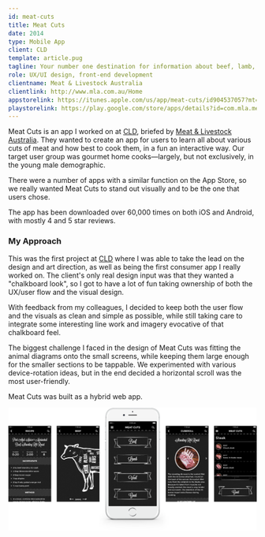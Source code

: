 ```yaml
---
id: meat-cuts
title: Meat Cuts
date: 2014
type: Mobile App
client: CLD
template: article.pug
tagline: Your number one destination for information about beef, lamb, veal and goat cuts.
role: UX/UI design, front-end development
clientname: Meat & Livestock Australia
clientlink: http://www.mla.com.au/Home
appstorelink: https://itunes.apple.com/us/app/meat-cuts/id904537057?mt=8
playstorelink: https://play.google.com/store/apps/details?id=com.mla.meatcuts&hl=en
---
```


Meat Cuts is an app I worked on at <a href="http://creativelicence.com.au/" target="_blank" class="link-highlight">CLD</a>, briefed by <a href="http://www.mla.com.au/Home" target="_blank" class="link-highlight">Meat &amp; Livestock Australia</a>. They wanted to create an app for users to learn all about various cuts of meat and how best to cook them, in a fun an interactive way. Our target user group was gourmet home cooks&mdash;largely, but not exclusively, in the young male demographic.

There were a number of apps with a similar function on the App Store, so we really wanted Meat Cuts to stand out visually and to be the one that users chose.

The app has been downloaded over 60,000 times on both iOS and Android, with mostly 4 and 5 star reviews.

### My Approach

This was the first project at <a href="http://creativelicence.com.au/" target="_blank" class="link-highlight">CLD</a> where I was able to take the lead on the design and art direction, as well as being the first consumer app I really worked on. The client's only real design input was that they wanted a "chalkboard look", so I got to have a lot of fun taking ownership of both the UX/user flow and the visual design.

With feedback from my colleagues, I decided to keep both the user flow and the visuals as clean and simple as possible, while still taking care to integrate some interesting line work and imagery evocative of that chalkboard feel.

The biggest challenge I faced in the design of Meat Cuts was fitting the animal diagrams onto the small screens, while keeping them large enough for the smaller sections to be tappable. We experimented with various device-rotation ideas, but in the end decided a horizontal scroll was the most user-friendly.

Meat Cuts was built as a hybrid web app.

![Meat Cuts](meat-cuts.png "Meat Cuts")
